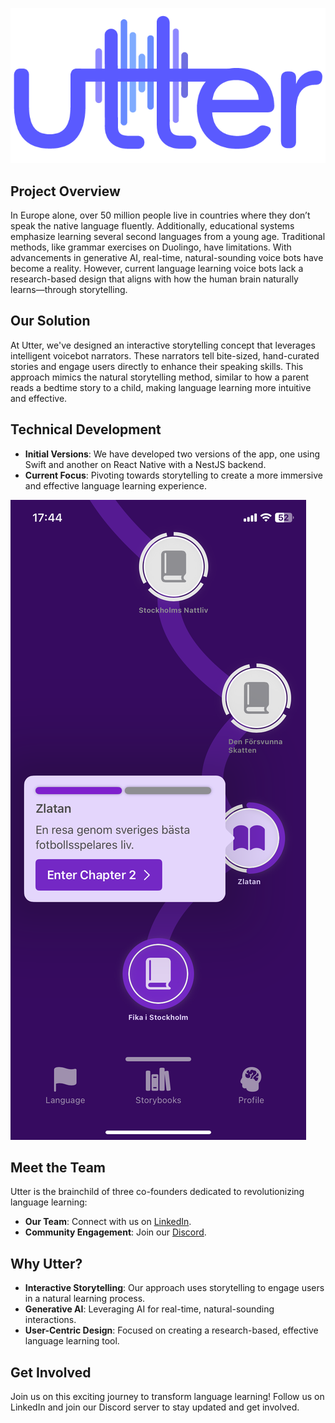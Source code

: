 ![Utter Logo](assets/utter-logo.png)

## Project Overview

In Europe alone, over 50 million people live in countries where they don’t speak the native language fluently. Additionally, educational systems emphasize learning several second languages from a young age. Traditional methods, like grammar exercises on Duolingo, have limitations. With advancements in generative AI, real-time, natural-sounding voice bots have become a reality. However, current language learning voice bots lack a research-based design that aligns with how the human brain naturally learns—through storytelling.

## Our Solution

At Utter, we've designed an interactive storytelling concept that leverages intelligent voicebot narrators. These narrators tell bite-sized, hand-curated stories and engage users directly to enhance their speaking skills. This approach mimics the natural storytelling method, similar to how a parent reads a bedtime story to a child, making language learning more intuitive and effective.

## Technical Development

-   **Initial Versions**: We have developed two versions of the app, one using Swift and another on React Native with a NestJS backend.
-   **Current Focus**: Pivoting towards storytelling to create a more immersive and effective language learning experience.

![Utter Screenshot](assets/utter-screenshot.png)

## Meet the Team

Utter is the brainchild of three co-founders dedicated to revolutionizing language learning:

-   **Our Team**: Connect with us on [LinkedIn](https://se.linkedin.com/company/utterfluently).
-   **Community Engagement**: Join our [Discord](https://discord.gg/8Z7tTpSyKE).

## Why Utter?

-   **Interactive Storytelling**: Our approach uses storytelling to engage users in a natural learning process.
-   **Generative AI**: Leveraging AI for real-time, natural-sounding interactions.
-   **User-Centric Design**: Focused on creating a research-based, effective language learning tool.

## Get Involved

Join us on this exciting journey to transform language learning! Follow us on LinkedIn and join our Discord server to stay updated and get involved.

